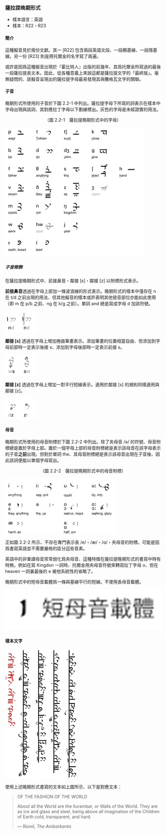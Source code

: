 ### 薩拉提晚期形式

- 樣本語言：英語
- 樣本：R22・R23

#### 簡介

這種擬音見於兩份文獻。其一 [R22] 包含兩段英語文段、一段顯基線、一段隱基線。另一份 [R23] 則是將托爾金的名字寫了兩遍。

或許是因爲這種擬音出現於『霍比特人』出版的前幾年、其爲托爾金所寫過的最後一段薩拉提長文本。因此、從各種意義上來說這都是薩拉提文字的「最終版」。毫無疑問的、該擬音呈現出的薩拉提字母最易發現其與騰格瓦文字的關聯。

#### 子音

晚期形式所使用的子音於下圖 2.2-1 中列出。薩拉提字母下所寫的詞表示在樣本中字母出現與該詞、其對應拉丁字母以下劃線標出。灰色的字母是未經證實的用法。

<p align="center">（圖 2.2-1　薩拉提晩期形式中的字母）</p>

![](.attachments/2.2-sarati_late_cons.png)

##### 子音修飾

在薩拉提晚期形式中、前接鼻音・鄰接 [s]・鄰接 [z] 以附標形式表示。

**前接鼻音**透過在字母上部加一條波浪線的形式表示。晚期形式的樣本中僅存在 n 在 t/d 之前出現的用法、但其他擬音的樣本或許表明其他發音部位亦能如此使用（即 m 在 p/b 之前、ng 在 k/g 之前）。單詞 and 總是寫成字母 d 加該符號。

![](.attachments/2.2-sarati_late_nasal.png)

**鄰接 [s]** 透過在字母上增加捲曲筆畫表示。添加筆畫的位置相當自由、但添加到字母前部時一定表示後接 s、添加到字母後部時一定表示前接 s。

![](.attachments/2.2-sarati_late_s.png)

**鄰接 [z]** 透過在字母上增加一對平行短線表示。適用於鄰接 [s] 的規則同樣適用與鄰接 [z]。

![](.attachments/2.2-sarati_late_z.png)

#### 母音

晚期形式所使用的母音附標於下圖 2.2-2 中列出。除了央母音 /ə/ 的符號、母音附標總是置於字母上部。置於一個字母上部的母音附標總是表示該母音在該字母表示的子音**之前**出現。但對於單詞 the、其母音附標總是表示該母音出現在子音後、因此該詞便能以單個字母寫出。

<p align="center">（圖 2.2-2　薩拉提晩期形式中的母音附標）</p>

![](.attachments/2.2-sarati_late_vow.png)

正如圖 2.2-2 所示、不存在專門表示長 /e/・/æ/・/ɑ/・央母音的附標。可能是因爲書寫英語並不需要嚴格的區分這些音素。

英語中的非重讀母音常常弱化爲央母音、這種特徵在薩拉提晚期形式的書寫中時有時無。例如在寫 Kingdon 一詞時、托爾金用央母音符號來轉寫拉丁字母 o、但在 heaven 一詞裏最後的 e 被他系統性的省略了。

晚期形式中的短母音載體爲一條與基線平行的短線。不使用長母音載體。

![](.attachments/2.2-sarati_sc_parallel.png)

#### 樣本文字

![](.attachments/2.2-sarati_late_sample.png)

使用上述晚期形式書寫的文本如上圖所示、以下是對應文本：

> OF THE FASHION OF THE WORLD
> 
> About all the World are the Ilurambar, or Walls of the World. They are as ice and glass and steel, being above all imagination of the Children of Earth cold, transparent, and hard.
> 
> — Rúmil, _The Ambarkanta_ 